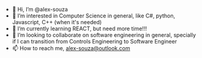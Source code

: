 - 👋 Hi, I’m @aIex-souza
- 👀 I’m interested in Computer Science in general, like C#, python, Javascript, C++ (when it's needed)
- 🌱 I’m currently learning REACT, but need more time!!!
- 💞️ I’m looking to collaborate on software engineering in general, specially if I can transition from Controls Engineering to Software Engineer
- 📫 How to reach me, alex-souza@outlook.com

<!---
aIex-souza/aIex-souza is a ✨ special ✨ repository because its `README.md` (this file) appears on your GitHub profile.
You can click the Preview link to take a look at your changes.
--->
